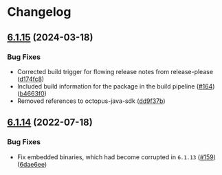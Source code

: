 # Changelog

## [6.1.15](https://github.com/OctopusDeploy/Octopus-TeamCity/compare/v6.1.14...v6.1.15) (2024-03-18)


### Bug Fixes

* Corrected build trigger for flowing release notes from release-please ([d174fc8](https://github.com/OctopusDeploy/Octopus-TeamCity/commit/d174fc8593736a1d6cc521b137a4215c25209193))
* Included build information for the package in the build pipeline ([#164](https://github.com/OctopusDeploy/Octopus-TeamCity/issues/164)) ([b4663f0](https://github.com/OctopusDeploy/Octopus-TeamCity/commit/b4663f0e015d8d4b037afcf4105e04a24cadf9a9))
* Removed references to octopus-java-sdk ([dd9f37b](https://github.com/OctopusDeploy/Octopus-TeamCity/commit/dd9f37b4bc397a4c8c8027ab7553dd644842aa12))

## [6.1.14](https://github.com/OctopusDeploy/Octopus-TeamCity/compare/6.1.13...v6.1.14) (2022-07-18)


### Bug Fixes

* Fix embedded binaries, which had become corrupted in `6.1.13` ([#159](https://github.com/OctopusDeploy/Octopus-TeamCity/issues/159)) ([6dae6ee](https://github.com/OctopusDeploy/Octopus-TeamCity/commit/6dae6ee86501217ee2c1648d9618dc5c26dc98c6))
